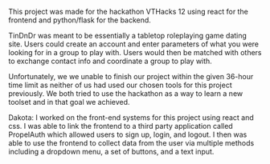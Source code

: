 This project was made for the hackathon VTHacks 12 using react for the frontend and python/flask for the backend.

TinDnDr was meant to be essentially a tabletop roleplaying game dating site. Users could create an account and enter parameters of what you were looking for in a group to play with. Users would then be matched with others to exchange contact info and coordinate a group to play with.

Unfortunately, we we unable to finish our project within the given 36-hour time limit as neither of us had used our chosen tools for this project previously. We both tried to use the hackathon as a way to learn a new toolset and in that goal we achieved.

Dakota:
I worked on the front-end systems for this project using react and css. I was able to link the frontend to a third party application called PropelAuth which allowed users to sign up, login, and logout. I then was able to use the frontend to collect data from the user via multiple methods including a dropdown menu, a set of buttons, and a text input.

